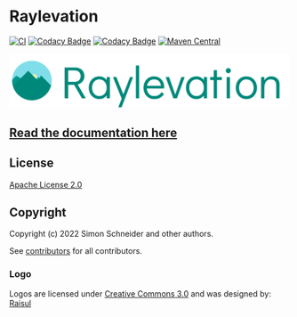 # Raylevation

[![CI](https://github.com/raynigon/raylevation/actions/workflows/ci-main.yml/badge.svg)](https://github.com/raynigon/raylevation/actions/workflows/ci-main.yml)
[![Codacy Badge](https://api.codacy.com/project/badge/Grade/05af413562694d6ba3b3a923d86da210)](https://app.codacy.com/gh/raynigon/unit-api/dashboard)
[![Codacy Badge](https://app.codacy.com/project/badge/Coverage/16680694f7a84aab8246e4a7f57b06f3)](https://app.codacy.com/gh/raynigon/unit-api/dashboard)
[![Maven Central](https://maven-badges.herokuapp.com/maven-central/com.raynigon.raylevation/raylevation-server/badge.svg)](https://search.maven.org/search?q=com.raynigon.raylevation)

<a href="https://raylevation.raynigon.com/" target="_blank">
    <img src="./docs/assets/logo-wide-240.png">
</a>

## [Read the documentation here](http://raylevation.raynigon.com)

## License
[Apache License 2.0](LICENSE)

## Copyright

Copyright (c) 2022 Simon Schneider and other authors.

See [contributors](https://github.com/raynigon/raylevation/graphs/contributors) for all contributors.

### Logo
Logos are licensed under [Creative Commons 3.0](https://creativecommons.org/licenses/by/3.0/)
and was designed by: [Raisul](https://www.iconfinder.com/Raisul)